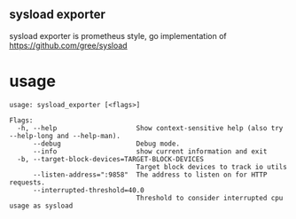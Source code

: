 sysload exporter
---

sysload exporter is prometheus style, go implementation of https://github.com/gree/sysload

# usage

```
usage: sysload_exporter [<flags>]

Flags:
  -h, --help                    Show context-sensitive help (also try --help-long and --help-man).
      --debug                   Debug mode.
      --info                    show current information and exit
  -b, --target-block-devices=TARGET-BLOCK-DEVICES  
                                Target block devices to track io utils
      --listen-address=":9858"  The address to listen on for HTTP requests.
      --interrupted-threshold=40.0  
                                Threshold to consider interrupted cpu usage as sysload
```
